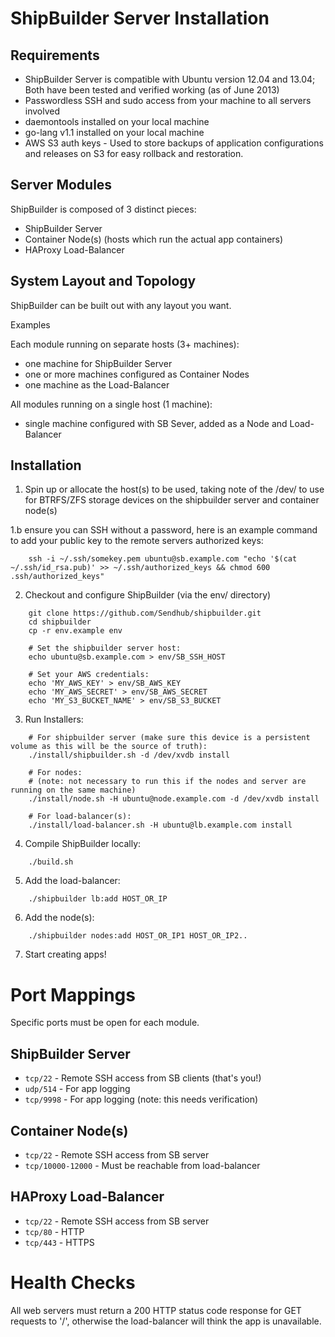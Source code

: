 ShipBuilder Server Installation
===============================

Requirements
------------
* ShipBuilder Server is compatible with Ubuntu version 12.04 and 13.04; Both have been tested and verified working (as of June 2013)
* Passwordless SSH and sudo access from your machine to all servers involved
* daemontools installed on your local machine
* go-lang v1.1 installed on your local machine
* AWS S3 auth keys - Used to store backups of application configurations and releases on S3 for easy rollback and restoration.

Server Modules
--------------

ShipBuilder is composed of 3 distinct pieces:

* ShipBuilder Server
* Container Node(s) (hosts which run the actual app containers)
* HAProxy Load-Balancer

System Layout and Topology
--------------------------

ShipBuilder can be built out with any layout you want.

Examples

Each module running on separate hosts (3+ machines):

- one machine for ShipBuilder Server
- one or more machines configured as Container Nodes
- one machine as the Load-Balancer

All modules running on a single host (1 machine):

- single machine configured with SB Sever, added as a Node and Load-Balancer

Installation
------------
1. Spin up or allocate the host(s) to be used, taking note of the /dev/<DEVICE> to use for BTRFS/ZFS storage devices on the shipbuilder server and container node(s)

1.b ensure you can SSH without a password, here is an example command to add your public key to the remote servers authorized keys:
```
    ssh -i ~/.ssh/somekey.pem ubuntu@sb.example.com "echo '$(cat ~/.ssh/id_rsa.pub)' >> ~/.ssh/authorized_keys && chmod 600 .ssh/authorized_keys"
```

2. Checkout and configure ShipBuilder (via the env/ directory)
```
    git clone https://github.com/Sendhub/shipbuilder.git
    cd shipbuilder
    cp -r env.example env

    # Set the shipbuilder server host:        
    echo ubuntu@sb.example.com > env/SB_SSH_HOST

    # Set your AWS credentials:
    echo 'MY_AWS_KEY' > env/SB_AWS_KEY
    echo 'MY_AWS_SECRET' > env/SB_AWS_SECRET
    echo 'MY_S3_BUCKET_NAME' > env/SB_S3_BUCKET
```

3. Run Installers:
```
    # For shipbuilder server (make sure this device is a persistent volume as this will be the source of truth):
    ./install/shipbuilder.sh -d /dev/xvdb install

    # For nodes:
    # (note: not necessary to run this if the nodes and server are running on the same machine)
    ./install/node.sh -H ubuntu@node.example.com -d /dev/xvdb install

    # For load-balancer(s):
    ./install/load-balancer.sh -H ubuntu@lb.example.com install
```

4. Compile ShipBuilder locally:
```
    ./build.sh
```

5. Add the load-balancer:
```
    ./shipbuilder lb:add HOST_OR_IP
```

6. Add the node(s):
```
    ./shipbuilder nodes:add HOST_OR_IP1 HOST_OR_IP2..
```

7. Start creating apps!


Port Mappings
=============

Specific ports must be open for each module.

ShipBuilder Server
------------------

- `tcp/22` - Remote SSH access from SB clients (that's you!)
- `udp/514` - For app logging
- `tcp/9998` - For app logging (note: this needs verification)

Container Node(s)
-----------------

- `tcp/22` - Remote SSH access from SB server
- `tcp/10000-12000` - Must be reachable from load-balancer

HAProxy Load-Balancer
---------------------

- `tcp/22` - Remote SSH access from SB server
- `tcp/80` - HTTP
- `tcp/443` - HTTPS


Health Checks
=============

All web servers must return a 200 HTTP status code response for GET requests to '/', otherwise the load-balancer will think the app is unavailable.





